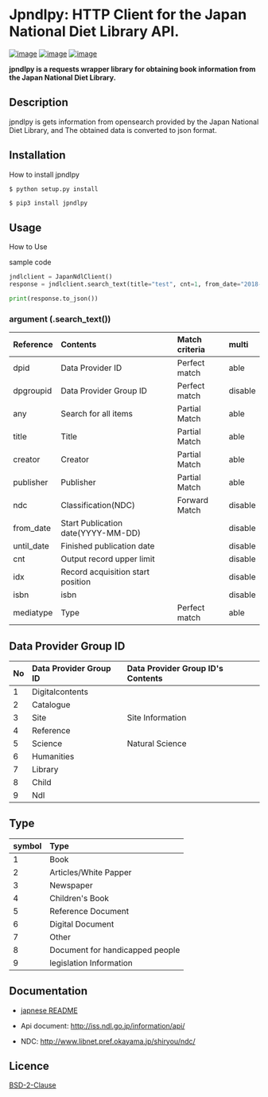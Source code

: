 Jpndlpy: HTTP Client for the Japan National Diet Library API.
========
[![image](https://img.shields.io/pypi/v/jpndlpy.svg)](https://pypi.org/project/jpndlpy/)
[![image](https://img.shields.io/pypi/l/jpndlpy.svg)](https://pypi.org/project/jpndlpy/)
[![image](https://img.shields.io/pypi/pyversions/jpndlpy.svg)](https://pypi.org/project/jpndlpy/)

**jpndlpy is a requests wrapper library for obtaining book information from the Japan National Diet Library.**


## Description

jpndlpy is gets information from opensearch provided by the Japan National Diet Library, and The obtained data is converted to json format.

Installation
------------

How to install jpndlpy

``` {.sourceCode .bash}
$ python setup.py install
```

```bash
$ pip3 install jpndlpy
```

Usage
------------

How to Use

sample code

``` python
jndlclient = JapanNdlClient()
response = jndlclient.search_text(title="test", cnt=1, from_date="2018-1-22")

print(response.to_json())
```

### argument (.search_text())

|Reference  |Contents                                        |Match criteria|multi  |
|:----------|:-----------------------------------------------|:-------------|:------|
|dpid       |Data Provider ID                                |Perfect match |able   |
|dpgroupid  |Data Provider Group ID                          |Perfect match |disable|
|any        |Search for all items                            |Partial Match |able   |
|title      |Title                                           |Partial Match |able   |
|creator    |Creator                                         |Partial Match |able   |
|publisher  |Publisher                                       |Partial Match |able   |
|ndc        |Classification(NDC)                             |Forward Match |disable|
|from_date  |Start Publication date(YYYY-MM-DD)              |              |disable|
|until_date |Finished publication date                       |              |disable|
|cnt        |Output record upper limit                       |              |disable|
|idx        |Record acquisition start position               |              |disable|
|isbn       |isbn                                            |              |disable|
|mediatype  |Type                                            |Perfect match |able   |

## Data Provider Group ID

|No |Data Provider Group ID    |Data Provider Group ID's Contents|
|:--|:-------------------------|:--------------------------------|
|1  |Digitalcontents           |                                 |
|2  |Catalogue                 |                                 |
|3  |Site                      |Site Information                 |
|4  |Reference                 |                                 |
|5  |Science                   |Natural Science                  |
|6  |Humanities                |                                 |
|7  |Library                   |                                 |
|8  |Child                     |                                 |
|9  |Ndl                       |                                 |

## Type

|symbol|Type|
|:-----|:---|
|1     |Book|
|2     |Articles/White Papper|
|3     |Newspaper|
|4     |Children's Book|
|5     |Reference Document|
|6     |Digital Document|
|7     |Other|
|8     |Document for handicapped people|
|9     |legislation Information|

Documentation
-------------

- [japnese README](./README.ja.md)


- Api document: http://iss.ndl.go.jp/information/api/
- NDC: http://www.libnet.pref.okayama.jp/shiryou/ndc/


Licence
-------------

[BSD-2-Clause](https://opensource.org/licenses/BSD-2-Clause)
